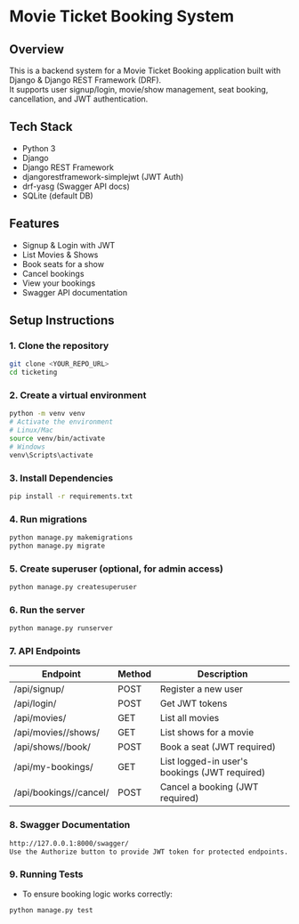 # Movie Ticket Booking System

## Overview
This is a backend system for a Movie Ticket Booking application built with Django & Django REST Framework (DRF).  
It supports user signup/login, movie/show management, seat booking, cancellation, and JWT authentication.

## Tech Stack
- Python 3
- Django
- Django REST Framework
- djangorestframework-simplejwt (JWT Auth)
- drf-yasg (Swagger API docs)
- SQLite (default DB)

## Features
- Signup & Login with JWT
- List Movies & Shows
- Book seats for a show
- Cancel bookings
- View your bookings
- Swagger API documentation

## Setup Instructions

### 1. Clone the repository
```bash
git clone <YOUR_REPO_URL>
cd ticketing
```

### 2. Create a virtual environment
```bash
python -m venv venv
# Activate the environment
# Linux/Mac
source venv/bin/activate
# Windows
venv\Scripts\activate
```

### 3. Install Dependencies
```bash
pip install -r requirements.txt
```

### 4. Run migrations
```bash
python manage.py makemigrations
python manage.py migrate
```

### 5. Create superuser (optional, for admin access)
```bash
python manage.py createsuperuser
```

### 6. Run the server
```bash
python manage.py runserver
```

### 7. API Endpoints

| Endpoint | Method | Description |
|----------|--------|-------------|
| /api/signup/ | POST | Register a new user |
| /api/login/ | POST | Get JWT tokens |
| /api/movies/ | GET | List all movies |
| /api/movies/<id>/shows/ | GET | List shows for a movie |
| /api/shows/<id>/book/ | POST | Book a seat (JWT required) |
| /api/my-bookings/ | GET | List logged-in user's bookings (JWT required) |
| /api/bookings/<id>/cancel/ | POST | Cancel a booking (JWT required) |

### 8. Swagger Documentation
```bash
http://127.0.0.1:8000/swagger/
Use the Authorize button to provide JWT token for protected endpoints.
```

### 9. Running Tests
- To ensure booking logic works correctly:
```bash
python manage.py test
```